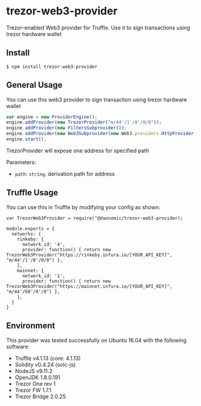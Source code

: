 # trezor-web3-provider
Trezor-enabled Web3 provider for Truffle. Use it to sign transactions using trezor hardware wallet

## Install

```
$ npm install trezor-web3-provider
```

## General Usage

You can use this web3 provider to sign transaction using trezor hardware wallet

```javascript
var engine = new ProviderEngine();
engine.addProvider(new TrezorProvider("m/44'/1'/0'/0/0"));
engine.addProvider(new FiltersSubprovider());
engine.addProvider(new Web3Subprovider(new Web3.providers.HttpProvider("http://ropsten.infura.com/{key}")));
engine.start();
```

TrezorProvider will expose one address for specified path

Parameters:

- `path`: `string`. derivation path for address

## Truffle Usage

You can use this in Truffle by modifying your config as shown:

```
var TrezorWeb3Provider = require("@daonomic/trezor-web3-provider);

module.exports = {
  networks: {
    rinkeby: {
      network_id: '4',
      provider: function() { return new TrezorWeb3Provider("https://rinkeby.infura.io/[YOUR_API_KEY]", "m/44'/1'/0'/0/0") },
    },
    mainnet: {
      network_id: '1',
      provider: function() { return new TrezorWeb3Provider("https://mainnet.infura.io/[YOUR_API_KEY]", "m/44'/60'/0'/0") },
    },
  }
}
```

## Environment
This provider was tested successfully on Ubuntu 16.04 with the following software:

- Truffle v4.1.13 (core: 4.1.13)
- Solidity v0.4.24 (solc-js)
- NodeJS v9.11.2
- OpenJDK 1.8.0.191
- Trezor One rev 1
- Trezor FW 1.7.1 
- Trezor Bridge 2.0.25
